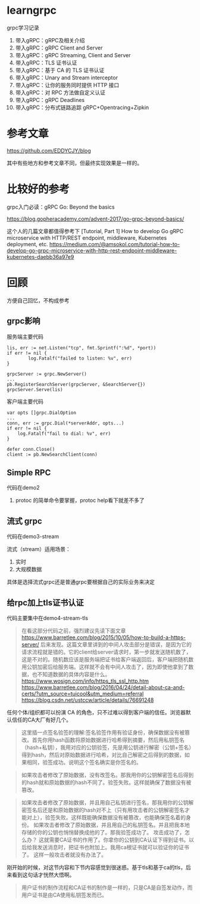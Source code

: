 # learngrpc
grpc学习记录


1. 带入gRPC：gRPC及相关介绍
2. 带入gRPC：gRPC Client and Server
3. 带入gRPC：gRPC Streaming, Client and Server
4. 带入gRPC：TLS 证书认证
5. 带入gRPC：基于 CA 的 TLS 证书认证
6. 带入gRPC：Unary and Stream interceptor
7. 带入gRPC：让你的服务同时提供 HTTP 接口
8. 带入gRPC：对 RPC 方法做自定义认证
9. 带入gRPC：gRPC Deadlines
10. 带入gRPC：分布式链路追踪 gRPC+Opentracing+Zipkin

# 参考文章
https://github.com/EDDYCJY/blog

其中有些地方和参考文章不同，但最终实现效果是一样的。

# 比较好的参考
grpc入门必读：gRPC Go: Beyond the basics  

https://blog.gopheracademy.com/advent-2017/go-grpc-beyond-basics/


这个人的几篇文章都值得参考下
[Tutorial, Part 1] How to develop Go gRPC microservice with HTTP/REST endpoint, middleware, Kubernetes deployment, etc.
https://medium.com/@amsokol.com/tutorial-how-to-develop-go-grpc-microservice-with-http-rest-endpoint-middleware-kubernetes-daebb36a97e9

# 回顾
方便自己回忆，不构成参考
## grpc影响
服务端主要代码
```golang
lis, err := net.Listen("tcp", fmt.Sprintf(":%d", *port))
if err != nil {
        log.Fatalf("failed to listen: %v", err)
}

grpcServer := grpc.NewServer()
...
pb.RegisterSearchServer(grpcServer, &SearchServer{})
grpcServer.Serve(lis)
```
客户端主要代码
```golang
var opts []grpc.DialOption
...
conn, err := grpc.Dial(*serverAddr, opts...)
if err != nil {
    log.Fatalf("fail to dial: %v", err)
}

defer conn.Close()
client := pb.NewSearchClient(conn)
```

## Simple RPC
代码在demo2
1. protoc 的简单命令要掌握，protoc help看下就差不多了

## 流式 grpc
代码在demo3-stream

流式（stream）适用场景：
1. 实时
2. 大规模数据

具体是选择流式grpc还是普通grpc要根据自己的实际业务来决定

## 给rpc加上tls证书认证
代码主要集中在demo4-stream-tls

> 在看这部分代码之前，强烈建议先读下面文章
https://www.barretlee.com/blog/2015/10/05/how-to-build-a-https-server/
后来发现。这篇文章里讲到的中间人攻击部分是错误，是因为它的请求流程就是错的。它的client给server请求时，第一步就发送随机数了，这是不对的。随机数应该是服务端把证书给客户端返回后，客户端把随机数用公钥加密后给服务端。这样就不会有中间人攻击了，因为即使他拿到了数据，也不知道数据的具体内容是什么。
https://www.wosign.com/info/https_tls_ssl_http.htm
https://www.barretlee.com/blog/2016/04/24/detail-about-ca-and-certs/?utm_source=tuicool&utm_medium=referral
https://blog.csdn.net/ustccw/article/details/76691248

任何个体/组织都可以扮演 CA 的角色，只不过难以得到客户端的信任。浏览器默认信任的CA大厂有好几个。

> 这里插一点签名验签的理解:签名验签作用有验证身份，确保数据没有被篡改。首先你用hash函数将原始数据进行哈希得到摘要，然后用私钥签名（hash+私钥），我用对应的公钥验签，先是用公钥进行解密（公钥+签名）得到hash，然后对原始数据进行哈希，对比自己解密之后得到的数据，如果相同，验签成功。说明这个签名确实是你签名的。

> 如果攻击者修改了原始数据，没有改签名。那我用你的公钥解密签名后得到的hash就和原始数据的hash不同了。验签失败。这样就确保了数据没有被篡改。

> 如果攻击者修改了原始数据，并且用自己私钥进行签名，那我用你的公钥解密签名后还是和原始数据的hash对不上（只有用攻击者的公钥解密签名才能对上），验签失败。这样既能确保数据没有被篡改，也能确保签名着的身份。
> 如果攻击者修改了原始数据，并且用自己的私钥签名。并且把我本地存储的你的公钥也悄悄替换成他的了。那我验签成功了。 攻击成功了，怎么办？
这就需要CA证书的作用了。你拿你的公钥到CA认证下得到证书。以后给我发送消息时，把证书也附加上。我用ca根证书就可以验证你的证书了。
这样一般攻击者就没有办法了。

刚开始的时候，对这节内容和下节内容感觉到很迷惑。基于tls和基于ca的tls，后来看到这句话才恍然大悟啊。
> 用户证书的制作流程和CA证书的制作是一样的，只是CA是自签发动作，而用户证书是由CA使用私钥签发而已。
